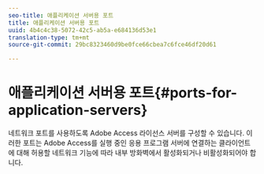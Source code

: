```yaml
---
seo-title: 애플리케이션 서버용 포트
title: 애플리케이션 서버용 포트
uuid: 4b4c4c38-5072-42c5-ab5a-e684136d53e1
translation-type: tm+mt
source-git-commit: 29bc8323460d9be0fce66cbea7c6fce46df20d61

---
```



# 애플리케이션 서버용 포트{#ports-for-application-servers}

네트워크 포트를 사용하도록 Adobe Access 라이선스 서버를 구성할 수 있습니다. 이러한 포트는 Adobe Access를 실행 중인 응용 프로그램 서버에 연결하는 클라이언트에 대해 허용할 네트워크 기능에 따라 내부 방화벽에서 활성화되거나 비활성화되어야 합니다.

